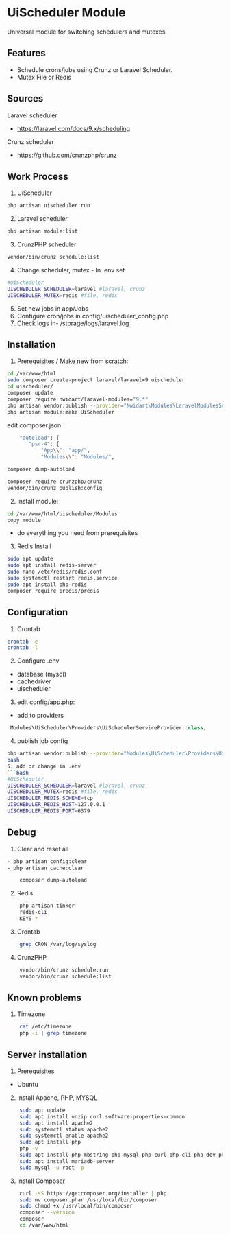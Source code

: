 # UiScheduler Module

Universal module for switching schedulers and mutexes

## Features
- Schedule crons/jobs using Crunz or Laravel Scheduler.
- Mutex File or Redis

## Sources
Laravel scheduler
- https://laravel.com/docs/9.x/scheduling

Crunz scheduler
- https://github.com/crunzphp/crunz

## Work Process
1. UiScheduler
```bash
php artisan uischeduler:run
```
2. Laravel scheduler
```bash
php artisan module:list
```
3. CrunzPHP scheduler
```bash
vendor/bin/crunz schedule:list
```
4. Change scheduler, mutex - In .env set
```bash
#UiScheduler
UISCHEDULER_SCHEDULER=laravel #laravel, crunz
UISCHEDULER_MUTEX=redis #file, redis
```
5. Set new jobs in app/Jobs
6. Configure cron/jobs in config/uischeduler_config.php
7. Check logs in- /storage/logs/laravel.log

## Installation
1. Prerequisites / Make new from scratch:
```bash
cd /var/www/html
sudo composer create-project laravel/laravel=9 uischeduler
cd uischeduler/
composer update
composer require nwidart/laravel-modules="9.*"
php artisan vendor:publish --provider="Nwidart\Modules\LaravelModulesServiceProvider"
php artisan module:make UiScheduler
```

edit composer.json
```bash
    "autoload": {
       "psr-4": {
           "App\\": "app/",
           "Modules\\": "Modules/",
```
```bash
composer dump-autoload

composer require crunzphp/crunz
vendor/bin/crunz publish:config
```

2. Install module:
```bash
cd /var/www/html/uischeduler/Modules
copy module
```
- do everything you need from prerequisites

3. Redis Install
```bash
sudo apt update
sudo apt install redis-server
sudo nano /etc/redis/redis.conf
sudo systemctl restart redis.service
sudo apt install php-redis
composer require predis/predis
```

## Configuration
1. Crontab
```bash
crontab -e
crontab -l
```
2. Configure .env
- database (mysql)
- cachedriver
- uischeduler
3. edit config/app.php:
- add to providers
```php
 Modules\UiScheduler\Providers\UiSchedulerServiceProvider::class,
 ```
4. publish job config
```bash
php artisan vendor:publish --provider="Modules\UiScheduler\Providers\UiSchedulerServiceProvider" --tag="config"
bash
5. add or change in .env
```bash
#UiScheduler
UISCHEDULER_SCHEDULER=laravel #laravel, crunz
UISCHEDULER_MUTEX=redis #file, redis
UISCHEDULER_REDIS_SCHEME=tcp
UISCHEDULER_REDIS_HOST=127.0.0.1
UISCHEDULER_REDIS_PORT=6379
```
        
## Debug
1. Clear and reset all
```bash
- php artisan config:clear
- php artisan cache:clear

    composer dump-autoload
```
2. Redis
```bash
    php artisan tinker
    redis-cli
    KEYS *
```
3. Crontab
```bash
    grep CRON /var/log/syslog
```
4. CrunzPHP
```bash
    vendor/bin/crunz schedule:run
    vendor/bin/crunz schedule:list
```

## Known problems
1. Timezone
```bash
    cat /etc/timezone
    php -i | grep timezone
```

## Server installation
1. Prerequisites
- Ubuntu
2. Install Apache, PHP, MYSQL
```bash
    sudo apt update
    sudo apt install unzip curl software-properties-common
    sudo apt install apache2
    sudo systemctl status apache2
    sudo systemctl enable apache2
    sudo apt install php
    php -v
    sudo apt install php-mbstring php-mysql php-curl php-cli php-dev php-imagick php-soap php-zip php-xml php-imap php-xmlrpc php-gd php-opcache php-intl
    sudo apt install mariadb-server
    sudo mysql -u root -p
```
3. Install Composer
```bash
    curl -sS https://getcomposer.org/installer | php
    sudo mv composer.phar /usr/local/bin/composer
    sudo chmod +x /usr/local/bin/composer
    composer --version
    composer
    cd /var/www/html
```